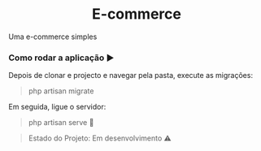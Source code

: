 <h1 align="center"> E-commerce </h1>

<p align="justify"> Uma e-commerce simples</p>


### Como rodar a aplicação :arrow_forward:
<p align="justify"> Depois de clonar e projecto e navegar pela pasta, execute as migrações: </p>

> php artisan migrate

<p align="justify"> Em seguida, ligue o servidor: </p>

> php artisan serve :signal_strength:


> Estado do Projeto: Em desenvolvimento :warning:
